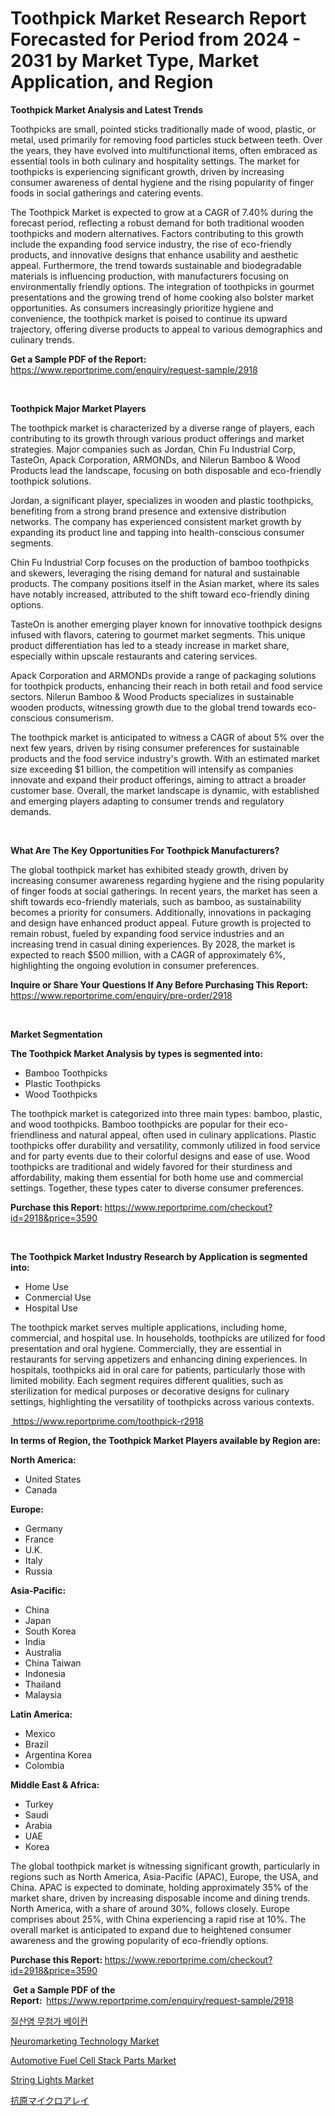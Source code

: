 <p><h1>Toothpick Market Research Report Forecasted for Period from 2024 -  2031 by Market Type, Market Application, and Region</h1></p><p><strong>Toothpick Market Analysis and Latest Trends</strong></p>
<p><p>Toothpicks are small, pointed sticks traditionally made of wood, plastic, or metal, used primarily for removing food particles stuck between teeth. Over the years, they have evolved into multifunctional items, often embraced as essential tools in both culinary and hospitality settings. The market for toothpicks is experiencing significant growth, driven by increasing consumer awareness of dental hygiene and the rising popularity of finger foods in social gatherings and catering events.</p><p>The Toothpick Market is expected to grow at a CAGR of 7.40% during the forecast period, reflecting a robust demand for both traditional wooden toothpicks and modern alternatives. Factors contributing to this growth include the expanding food service industry, the rise of eco-friendly products, and innovative designs that enhance usability and aesthetic appeal. Furthermore, the trend towards sustainable and biodegradable materials is influencing production, with manufacturers focusing on environmentally friendly options. The integration of toothpicks in gourmet presentations and the growing trend of home cooking also bolster market opportunities. As consumers increasingly prioritize hygiene and convenience, the toothpick market is poised to continue its upward trajectory, offering diverse products to appeal to various demographics and culinary trends.</p></p>
<p><strong>Get a Sample PDF of the Report:&nbsp;</strong> <a href="https://www.reportprime.com/enquiry/request-sample/2918">https://www.reportprime.com/enquiry/request-sample/2918</a></p>
<p>&nbsp;</p>
<p><strong>Toothpick Major Market Players</strong></p>
<p><p>The toothpick market is characterized by a diverse range of players, each contributing to its growth through various product offerings and market strategies. Major companies such as Jordan, Chin Fu Industrial Corp, TasteOn, Apack Corporation, ARMONDs, and Nilerun Bamboo & Wood Products lead the landscape, focusing on both disposable and eco-friendly toothpick solutions.</p><p>Jordan, a significant player, specializes in wooden and plastic toothpicks, benefiting from a strong brand presence and extensive distribution networks. The company has experienced consistent market growth by expanding its product line and tapping into health-conscious consumer segments.</p><p>Chin Fu Industrial Corp focuses on the production of bamboo toothpicks and skewers, leveraging the rising demand for natural and sustainable products. The company positions itself in the Asian market, where its sales have notably increased, attributed to the shift toward eco-friendly dining options.</p><p>TasteOn is another emerging player known for innovative toothpick designs infused with flavors, catering to gourmet market segments. This unique product differentiation has led to a steady increase in market share, especially within upscale restaurants and catering services.</p><p>Apack Corporation and ARMONDs provide a range of packaging solutions for toothpick products, enhancing their reach in both retail and food service sectors. Nilerun Bamboo & Wood Products specializes in sustainable wooden products, witnessing growth due to the global trend towards eco-conscious consumerism.</p><p>The toothpick market is anticipated to witness a CAGR of about 5% over the next few years, driven by rising consumer preferences for sustainable products and the food service industry's growth. With an estimated market size exceeding $1 billion, the competition will intensify as companies innovate and expand their product offerings, aiming to attract a broader customer base. Overall, the market landscape is dynamic, with established and emerging players adapting to consumer trends and regulatory demands.</p></p>
<p>&nbsp;</p>
<p><strong>What Are The Key Opportunities For Toothpick Manufacturers?</strong></p>
<p><p>The global toothpick market has exhibited steady growth, driven by increasing consumer awareness regarding hygiene and the rising popularity of finger foods at social gatherings. In recent years, the market has seen a shift towards eco-friendly materials, such as bamboo, as sustainability becomes a priority for consumers. Additionally, innovations in packaging and design have enhanced product appeal. Future growth is projected to remain robust, fueled by expanding food service industries and an increasing trend in casual dining experiences. By 2028, the market is expected to reach $500 million, with a CAGR of approximately 6%, highlighting the ongoing evolution in consumer preferences.</p></p>
<p><strong>Inquire or Share Your Questions If Any Before Purchasing This Report:</strong> <a href="https://www.reportprime.com/enquiry/pre-order/2918">https://www.reportprime.com/enquiry/pre-order/2918</a></p>
<p>&nbsp;</p>
<p><strong>Market Segmentation</strong></p>
<p><strong>The Toothpick Market Analysis by types is segmented into:</strong></p>
<p><ul><li>Bamboo Toothpicks</li><li>Plastic Toothpicks</li><li>Wood Toothpicks</li></ul></p>
<p><p>The toothpick market is categorized into three main types: bamboo, plastic, and wood toothpicks. Bamboo toothpicks are popular for their eco-friendliness and natural appeal, often used in culinary applications. Plastic toothpicks offer durability and versatility, commonly utilized in food service and for party events due to their colorful designs and ease of use. Wood toothpicks are traditional and widely favored for their sturdiness and affordability, making them essential for both home use and commercial settings. Together, these types cater to diverse consumer preferences.</p></p>
<p><strong>Purchase this Report:&nbsp;</strong><a href="https://www.reportprime.com/checkout?id=2918&price=3590">https://www.reportprime.com/checkout?id=2918&price=3590</a></p>
<p>&nbsp;</p>
<p><strong>The Toothpick Market Industry Research by Application is segmented into:</strong></p>
<p><ul><li>Home Use</li><li>Conmercial Use</li><li>Hospital Use</li></ul></p>
<p><p>The toothpick market serves multiple applications, including home, commercial, and hospital use. In households, toothpicks are utilized for food presentation and oral hygiene. Commercially, they are essential in restaurants for serving appetizers and enhancing dining experiences. In hospitals, toothpicks aid in oral care for patients, particularly those with limited mobility. Each segment requires different qualities, such as sterilization for medical purposes or decorative designs for culinary settings, highlighting the versatility of toothpicks across various contexts.</p></p>
<p><a href="https://www.reportprime.com/toothpick-r2918">&nbsp;https://www.reportprime.com/toothpick-r2918</a></p>
<p><strong>In terms of Region, the Toothpick Market Players available by Region are:</strong></p>
<p>
    <p> <strong> North America: </strong>
        <ul>
            <li>United States</li>
            <li>Canada</li>
        </ul>
        </p> 
    <p> <strong> Europe: </strong>
        <ul>
            <li>Germany</li>
            <li>France</li>
            <li>U.K.</li>
            <li>Italy</li>
            <li>Russia</li>
        </ul>
        </p> 
    <p> <strong> Asia-Pacific: </strong>
        <ul>
            <li>China</li>
            <li>Japan</li>
            <li>South Korea</li>
            <li>India</li>
            <li>Australia</li>
            <li>China Taiwan</li>
            <li>Indonesia</li>
            <li>Thailand</li>
            <li>Malaysia</li>
        </ul>
        </p> 
    <p> <strong> Latin America: </strong>
        <ul>
            <li>Mexico</li>
            <li>Brazil</li>
            <li>Argentina Korea</li>
            <li>Colombia</li>
        </ul>
        </p> 
    <p> <strong> Middle East & Africa: </strong>
        <ul>
            <li>Turkey</li>
            <li>Saudi</li>
            <li>Arabia</li>
            <li>UAE</li>
            <li>Korea</li>
        </ul>
    </p>
    </p>
<p><p>The global toothpick market is witnessing significant growth, particularly in regions such as North America, Asia-Pacific (APAC), Europe, the USA, and China. APAC is expected to dominate, holding approximately 35% of the market share, driven by increasing disposable income and dining trends. North America, with a share of around 30%, follows closely. Europe comprises about 25%, with China experiencing a rapid rise at 10%. The overall market is anticipated to expand due to heightened consumer awareness and the growing popularity of eco-friendly options.</p></p>
<p><strong>Purchase this Report: </strong><a href="https://www.reportprime.com/checkout?id=2918&price=3590">https://www.reportprime.com/checkout?id=2918&price=3590</a></p>
<p>&nbsp;<strong>Get a Sample PDF of the Report:&nbsp;&nbsp;</strong><a href="https://www.reportprime.com/enquiry/request-sample/2918">https://www.reportprime.com/enquiry/request-sample/2918</a></p>
<p><strong></strong></p>
<p><p><a href="https://medium.com/@ixknzplk81/%EB%8B%88%ED%8A%B8%EB%A0%88%EC%9D%B4%ED%8A%B8-%ED%94%84%EB%A6%AC-%EB%B2%A0%EC%9D%B4%EC%BB%A8-%EC%8B%9C%EC%9E%A5-%EC%A0%84%EB%A7%9D-%EB%B0%8F-%EC%8B%9C%EC%9E%A5-%EC%A0%90%EC%9C%A0%EC%9C%A8-%EB%B6%84%EC%84%9D-%EC%84%B1%EC%9E%A5-%EC%B6%94%EC%84%B8-%EB%B0%8F-%EC%8B%9C%EC%9E%A5-%EC%98%88%EC%B8%A1-2024-2031-b9fa6e6fbde8">질산염 무첨가 베이컨</a></p><p><a href="https://medium.com/@siregarjefri23_12225/neuromarketing-technology-market-overview-global-market-trends-and-future-prospects-from-2024-to-aa1d66336672">Neuromarketing Technology Market</a></p><p><a href="https://issuu.com/reportprime-2/docs/automotive-fuel-cell-stack-parts-ma_cea55e3383074e">Automotive Fuel Cell Stack Parts Market</a></p><p><a href="https://github.com/lylyparadise/Market-Research-Report-List-5/blob/main/string-lights-market.md">String Lights Market</a></p><p><a href="https://medium.com/@shepardelmer/%E3%82%A2%E3%83%B3%E3%83%81%E3%82%B2%E3%83%B3%E3%83%9E%E3%82%A4%E3%82%AF%E3%83%AD%E3%82%A2%E3%83%AC%E3%82%A4%E5%B8%82%E5%A0%B4%E3%81%AE%E6%A6%82%E8%A6%81-2024%E5%B9%B4%E3%81%8B%E3%82%892031%E5%B9%B4%E3%81%BE%E3%81%A7%E3%81%AE%E3%82%B0%E3%83%AD%E3%83%BC%E3%83%90%E3%83%AB%E5%B8%82%E5%A0%B4%E5%8B%95%E5%90%91%E3%81%A8%E5%B0%86%E6%9D%A5%E3%81%AE%E5%B1%95%E6%9C%9B-277f605b3268">抗原マイクロアレイ</a></p></p>